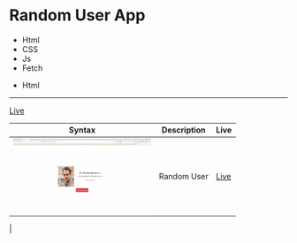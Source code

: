 # Random User App


- Html
- CSS
- Js
- Fetch
<ul>
<li>Html</li>
</ul>


<hr/>

<a href="https://yalcinesra.github.io/Javascript-project/Random-User">Live</a>






| Syntax | Description | Live |
| ----------- | ----------- | ----------- | 
| <img src="./img/random.gif" alt="random" width="250px" /> | Random User | [Live](https://yalcinesra.github.io/Javascript-project/Random-User) |
|
